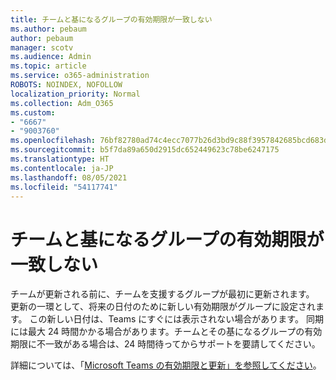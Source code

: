 ```yaml
---
title: チームと基になるグループの有効期限が一致しない
ms.author: pebaum
author: pebaum
manager: scotv
ms.audience: Admin
ms.topic: article
ms.service: o365-administration
ROBOTS: NOINDEX, NOFOLLOW
localization_priority: Normal
ms.collection: Adm_O365
ms.custom:
- "6667"
- "9003760"
ms.openlocfilehash: 76bf82780ad74c4ecc7077b26d3bd9c88f3957842685bcd683d7b2bbaf3a26fa
ms.sourcegitcommit: b5f7da89a650d2915dc652449623c78be6247175
ms.translationtype: HT
ms.contentlocale: ja-JP
ms.lasthandoff: 08/05/2021
ms.locfileid: "54117741"
---
```

# <a name="expiration-date-of-team-and-underlying-group-dont-match"></a>チームと基になるグループの有効期限が一致しない

チームが更新される前に、チームを支援するグループが最初に更新されます。 更新の一環として、将来の日付のために新しい有効期限がグループに設定されます。 この新しい日付は、Teams にすぐには表示されない場合があります。 同期には最大 24 時間かかる場合があります。チームとその基になるグループの有効期限に不一致がある場合は、24 時間待ってからサポートを要請してください。  

詳細については、「[Microsoft Teams の有効期限と更新」を参照してください](https://docs.microsoft.com/microsoftteams/team-expiration-renewal)。
